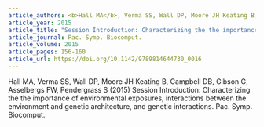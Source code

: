 ```yaml
---
article_authors: <b>Hall MA</b>, Verma SS, Wall DP, Moore JH Keating B, Campbell DB, Gibson G, Asselbergs FW, Pendergrass S
article_year: 2015
article_title: "Session Introduction: Characterizing the the importance of environmental exposures, interactions between the environment and genetic architecture, and genetic interactions"
article_journal: Pac. Symp. Biocomput.
article_volume: 2015
article_pages: 156-160
article_url: https://doi.org/10.1142/9789814644730_0016
---
```

Hall MA, Verma SS, Wall DP, Moore JH Keating B, Campbell DB, Gibson G, Asselbergs FW, Pendergrass S (2015) Session Introduction: Characterizing the the importance of environmental exposures, interactions between the environment and genetic architecture, and genetic interactions. Pac. Symp. Biocomput. 